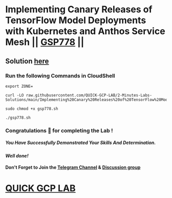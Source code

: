 # Implementing Canary Releases of TensorFlow Model Deployments with Kubernetes and Anthos Service Mesh || [GSP778](https://www.cloudskillsboost.google/focuses/18471?parent=catalog) ||

## Solution [here](https://youtu.be/Atl4wA1EpVY)

### Run the following Commands in CloudShell

```
export ZONE=
```
```
curl -LO raw.githubusercontent.com/QUICK-GCP-LAB/2-Minutes-Labs-Solutions/main/Implementing%20Canary%20Releases%20of%20TensorFlow%20Model%20Deployments%20with%20Kubernetes%20and%20Anthos%20Service%20Mesh/gsp778.sh

sudo chmod +x gsp778.sh

./gsp778.sh
```

### Congratulations 🎉 for completing the Lab !

##### *You Have Successfully Demonstrated Your Skills And Determination.*

#### *Well done!*

#### Don't Forget to Join the [Telegram Channel](https://t.me/quickgcplab) & [Discussion group](https://t.me/quickgcplabchats)

# [QUICK GCP LAB](https://www.youtube.com/@quickgcplab)
